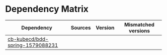 # Dependency Matrix

Dependency | Sources | Version | Mismatched versions
---------- | ------- | ------- | -------------------
[cb-kubecd/bdd-spring-1579088231](https://github.com/cb-kubecd/bdd-spring-1579088231.git) |  | []() | 

